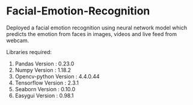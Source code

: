 # Facial-Emotion-Recognition
Deployed a facial emotion recognition using neural network model which predicts the emotion from faces in images, videos and live feed from webcam.


Libraries required:
1. Pandas Version : 0.23.0
2. Numpy Version : 1.18.2
3. Opencv-python Version : 4.4.0.44 
4. Tensorflow Version : 2.3.1
5. Seaborn Version : 0.10.0
6. Easygui Version : 0.98.1
